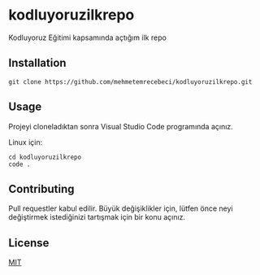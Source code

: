 # kodluyoruzilkrepo

Kodluyoruz Eğitimi kapsamında açtığım ilk repo



## Installation


```
git clone https://github.com/mehmetemrecebeci/kodluyoruzilkrepo.git

```

## Usage

Projeyi cloneladıktan sonra Visual Studio Code programında açınız.

Linux için:
```linux
cd kodluyoruzilkrepo
code .
```

## Contributing
Pull requestler kabul edilir. Büyük değişiklikler için, lütfen önce neyi değiştirmek istediğinizi tartışmak için bir konu açınız.


## License
[MIT](https://choosealicense.com/licenses/mit/)
